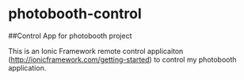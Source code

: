 # photobooth-control
##Control App for photobooth project

This is an Ionic Framework remote control applicaiton (http://ionicframework.com/getting-started) to control my photobooth application.
